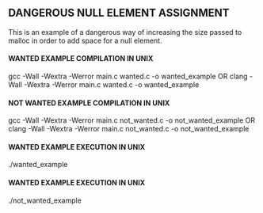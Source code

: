 ## DANGEROUS NULL ELEMENT ASSIGNMENT

This is an example of a dangerous way of increasing the size passed to malloc in order to add space for a null element.

#### WANTED EXAMPLE COMPILATION IN UNIX
gcc -Wall -Wextra -Werror main.c wanted.c -o wanted_example
OR
clang -Wall -Wextra -Werror main.c wanted.c -o wanted_example

#### NOT WANTED EXAMPLE COMPILATION IN UNIX
gcc -Wall -Wextra -Werror main.c not_wanted.c -o not_wanted_example
OR
clang -Wall -Wextra -Werror main.c not_wanted.c -o not_wanted_example

#### WANTED EXAMPLE EXECUTION IN UNIX
./wanted_example

#### WANTED EXAMPLE EXECUTION IN UNIX
./not_wanted_example
